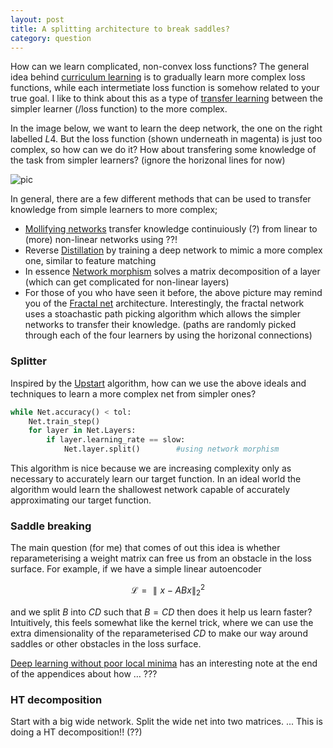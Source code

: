 ```yaml
---
layout: post
title: A splitting architecture to break saddles?
category: question
---
```


How can we learn complicated, non-convex loss functions? The general idea behind [curriculum learning]() is to gradually learn more complex loss functions, while each intermetiate loss function is somehow related to your true goal. I like to think about this as a type of [transfer learning]() between the simpler learner (/loss function) to the more complex.

In the image below, we want to learn the deep network, the one on the right labelled $L4$. But the loss function (shown underneath in magenta) is just too complex, so how can we do it? How about transfering some knowledge of the task from simpler learners? (ignore the horizonal lines for now)

![pic]({{site.baseurl}}\images/Curriculum.png)

In general, there are a few different methods that can be used to transfer knowledge from simple learners to more complex;

* [Mollifying networks](https://arxiv.org/abs/1608.04980) transfer knowledge continuiously (?) from linear to (more) non-linear networks using ??!
* Reverse [Distillation](https://arxiv.org/abs/1503.02531) by training a deep network to mimic a more complex one, similar to feature matching
* In essence [Network morphism](https://arxiv.org/abs/1603.01670) solves a matrix decomposition of a layer (which can get complicated for non-linear layers)
* For those of you who have seen it before, the above picture may remind you of the [Fractal net](https://arxiv.org/abs/1605.07648) architecture. Interestingly, the fractal network uses a stoachastic path picking algorithm which allows the simpler networks to transfer their knowledge. (paths are randomly picked through each of the four learners by using the horizonal connections) 


### Splitter

Inspired by the [Upstart](http://www.mitpressjournals.org/doi/abs/10.1162/neco.1990.2.2.198?journalCode=neco#.V-9IzZN96zY) algorithm, how can we use the above ideals and techniques to learn a more complex net from simpler ones?


```python
while Net.accuracy() < tol:
    Net.train_step()
    for layer in Net.Layers:
        if layer.learning_rate == slow:
            Net.layer.split()        #using network morphism
```

This algorithm is nice because we are increasing complexity only as necessary to accurately learn our target function. In an ideal world the algorithm would learn the shallowest network capable of accurately approximating our target function.


### Saddle breaking

The main question (for me) that comes of out this idea is whether reparameterising a weight matrix can free us from an obstacle in the loss surface. For example, if we have a simple linear autoencoder

$$\mathcal L = \parallel x - ABx\parallel_2^2$$

and we split $B$ into $CD$ such that $B = CD$ then does it help us learn faster? Intuitively, this feels somewhat like the kernel trick, where we can use the extra dimensionality of the reparameterised $CD$ to make our way around saddles or other obstacles in the loss surface.

[Deep learning without poor local minima](https://arxiv.org/abs/1605.07110) has an interesting note at the end of the appendices about how … ???


### HT decomposition

Start with a big wide network. Split the wide net into two matrices. ... This is doing a HT decomposition!! (??)